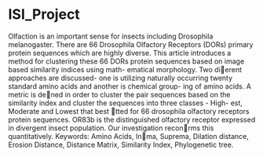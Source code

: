 # ISI_Project
Olfaction is an important sense for insects including Drosophila melanogaster.
There are 66 Drosophila Olfactory Receptors (DORs) primary protein sequences
which are highly diverse. This article introduces a method for clustering these
66 DORs protein sequences based on image based similarity indices using math-
ematical morphology. Two dierent approaches are discussed- one is utilizing
naturally occurring twenty standard amino acids and another is chemical group-
ing of amino acids. A metric is dened in order to cluster the pair sequences
based on the similarity index and cluster the sequences into three classes - High-
est, Moderate and Lowest that best tted for 66 drosophila olfactory receptors
protein sequences. OR83b is the distinguished olfactory receptor expressed in
divergent insect population. Our investigation reconrms this quantitatively.
Keywords: Amino Acids, Inma, Suprema, Dilation distance, Erosion
Distance, Distance Matrix, Similarity Index, Phylogenetic tree.
